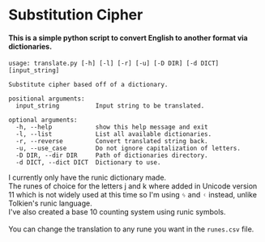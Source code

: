 # Substitution Cipher #
#### This is a simple python script to convert English to another format via dictionaries. ####
```
usage: translate.py [-h] [-l] [-r] [-u] [-D DIR] [-d DICT] [input_string]

Substitute cipher based off of a dictionary.

positional arguments:
  input_string          Input string to be translated.

optional arguments:
  -h, --help            show this help message and exit
  -l, --list            List all available dictionaries.
  -r, --reverse         Convert translated string back.
  -u, --use_case        Do not ignore capitalization of letters.
  -D DIR, --dir DIR     Path of dictionaries directory.
  -d DICT, --dict DICT  Dictionary to use.
```
I currently only have the runic dictionary made.<br>
The runes of choice for the letters j and k where added in Unicode version 11 which is not widely used at this time so I'm using ᛃ and ᚲ instead, unlike Tolkien's runic language.<br>
I've also created a base 10 counting system using runic symbols.<br>
<br>
You can change the translation to any rune you want in the `runes.csv` file.<br>
